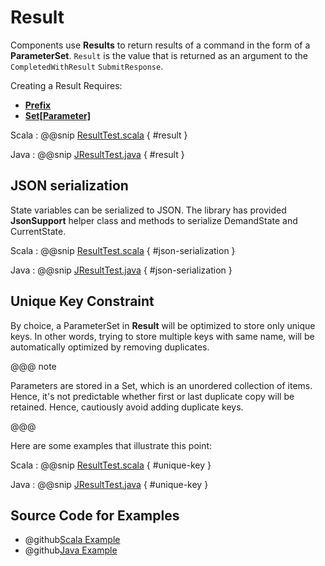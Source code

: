 # Result

Components use **Results** to return results of a command in the form of a **ParameterSet**. `Result` is the value that is returned
as an argument to the `CompletedWithResult` `SubmitResponse`. 

Creating a Result Requires:

 * **[Prefix](commands.html#Prefix)**
 * **[Set[Parameter]](keys-parameters.html)**

Scala
:   @@snip [ResultTest.scala](../../../../examples/src/test/scala/example/params/ResultTest.scala) { #result }

Java
:   @@snip [JResultTest.java](../../../../examples/src/test/java/example/params/JResultTest.java) { #result }

## JSON serialization
State variables can be serialized to JSON. The library has provided **JsonSupport** helper class and methods to serialize DemandState and CurrentState.

Scala
:   @@snip [ResultTest.scala](../../../../examples/src/test/scala/example/params/ResultTest.scala) { #json-serialization }

Java
:   @@snip [JResultTest.java](../../../../examples/src/test/java/example/params/JResultTest.java) { #json-serialization }

## Unique Key Constraint

By choice, a ParameterSet in **Result** will be optimized to store only unique keys. In other words, trying to store multiple keys with same name, will be automatically optimized by removing duplicates.

@@@ note

Parameters are stored in a Set, which is an unordered collection of items. Hence, it's not predictable whether first or last duplicate copy will be retained. Hence, cautiously avoid adding duplicate keys.

@@@    

Here are some examples that illustrate this point:

Scala
:   @@snip [ResultTest.scala](../../../../examples/src/test/scala/example/params/ResultTest.scala) { #unique-key }

Java
:   @@snip [JResultTest.java](../../../../examples/src/test/java/example/params/JResultTest.java) { #unique-key }

## Source Code for Examples

* @github[Scala Example](/examples/src/test/scala/example/params/ResultTest.scala)
* @github[Java Example](/examples/src/test/java/example/params/JResultTest.java)